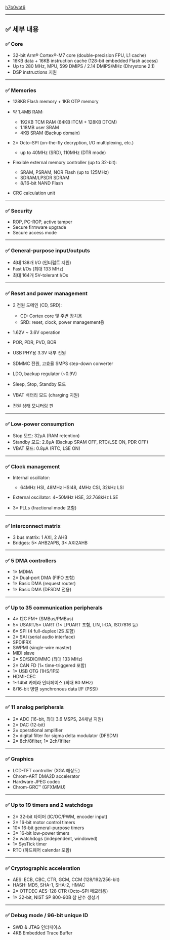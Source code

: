 [h7b0vbt6](detail-004.jpg)

---

## ✅ 세부 내용

### ✅ Core

* 32-bit Arm® Cortex®-M7 core (double-precision FPU, L1 cache)
* 16KB data + 16KB instruction cache (128-bit embedded Flash access)
* Up to 280 MHz, MPU, 599 DMIPS / 2.14 DMIPS/MHz (Dhrystone 2.1)
* DSP instructions 지원

---

### ✅ Memories

* 128KB Flash memory + 1KB OTP memory
* 약 1.4MB RAM:

  * 192KB TCM RAM (64KB ITCM + 128KB DTCM)
  * 1.18MB user SRAM
  * 4KB SRAM (Backup domain)
* 2× Octo–SPI (on-the-fly decryption, I/O multiplexing, etc.)

  * up to 40MHz (SRD), 110MHz (DTR mode)
* Flexible external memory controller (up to 32-bit):

  * SRAM, PSRAM, NOR Flash (up to 125MHz)
  * SDRAM/LPSDR SDRAM
  * 8/16-bit NAND Flash
* CRC calculation unit

---

### ✅ Security

* ROP, PC-ROP, active tamper
* Secure firmware upgrade
* Secure access mode

---

### ✅ General-purpose input/outputs

* 최대 138개 I/O (인터럽트 지원)
* Fast I/Os (최대 133 MHz)
* 최대 164개 5V-tolerant I/Os

---

### ✅ Reset and power management

* 2 전원 도메인 (CD, SRD):

  * CD: Cortex core 및 주변 장치용
  * SRD: reset, clock, power management용
* 1.62V \~ 3.6V operation
* POR, PDR, PVD, BOR
* USB PHY용 3.3V 내부 전원
* SDMMC 전원, 고효율 SMPS step-down converter
* LDO, backup regulator (\~0.9V)
* Sleep, Stop, Standby 모드
* VBAT 배터리 모드 (charging 지원)
* 전원 상태 모니터링 핀

---

### ✅ Low-power consumption

* Stop 모드: 32μA (RAM retention)
* Standby 모드: 2.8μA (Backup SRAM OFF, RTC/LSE ON, PDR OFF)
* VBAT 모드: 0.8μA (RTC, LSE ON)

---

### ✅ Clock management

* Internal oscillator:

  * 64MHz HSI, 48MHz HSI48, 4MHz CSI, 32kHz LSI
* External oscillator: 4\~50MHz HSE, 32.768kHz LSE
* 3× PLLs (fractional mode 포함)

---

### ✅ Interconnect matrix

* 3 bus matrix: 1 AXI, 2 AHB
* Bridges: 5× AHB2APB, 3× AXI2AHB

---

### ✅ 5 DMA controllers

* 1× MDMA
* 2× Dual-port DMA (FIFO 포함)
* 1× Basic DMA (request router)
* 1× Basic DMA (DFSDM 전용)

---

### ✅ Up to 35 communication peripherals

* 4× I2C FM+ (SMBus/PMBus)
* 5× USART/5× UART (1× LPUART 포함, LIN, IrDA, ISO7816 등)
* 6× SPI (4 full-duplex I2S 포함)
* 2× SAI (serial audio interface)
* SPDIFRX
* SWPMI (single-wire master)
* MIDI slave
* 2× SD/SDIO/MMC (최대 133 MHz)
* 2× CAN FD (1× time-triggered 포함)
* 1× USB OTG (1HS/1FS)
* HDMI-CEC
* 1\~14bit 카메라 인터페이스 (최대 80 MHz)
* 8/16-bit 병렬 synchronous data I/F (PSSI)

---

### ✅ 11 analog peripherals

* 2× ADC (16-bit, 최대 3.6 MSPS, 24채널 지원)
* 2× DAC (12-bit)
* 2× operational amplifier
* 2× digital filter for sigma delta modulator (DFSDM)
* 2× 8ch/8filter, 1× 2ch/1filter

---

### ✅ Graphics

* LCD-TFT controller (XGA 해상도)
* Chrom-ART DMA2D accelerator
* Hardware JPEG codec
* Chrom-GRC™ (GFXMMU)

---

### ✅ Up to 19 timers and 2 watchdogs

* 2× 32-bit 타이머 (IC/OC/PWM, encoder input)
* 2× 16-bit motor control timers
* 10× 16-bit general-purpose timers
* 3× 16-bit low-power timers
* 2× watchdogs (independent, windowed)
* 1× SysTick timer
* RTC (하드웨어 calendar 포함)

---

### ✅ Cryptographic acceleration

* AES: ECB, CBC, CTR, GCM, CCM (128/192/256-bit)
* HASH: MD5, SHA-1, SHA-2, HMAC
* 2× OTFDEC AES-128 CTR (Octo–SPI 메모리용)
* 1× 32-bit, NIST SP 800-90B 참 난수 생성기

---

### ✅ Debug mode / 96-bit unique ID

* SWD & JTAG 인터페이스
* 4KB Embedded Trace Buffer
